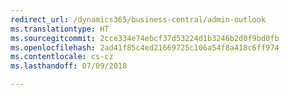 ```yaml
---
redirect_url: /dynamics365/business-central/admin-outlook
ms.translationtype: HT
ms.sourcegitcommit: 2cce334e74ebcf37d53224d1b3246b2d0f9bd0fb
ms.openlocfilehash: 2ad41f85c4ed21669725c106a54f8a418c6ff974
ms.contentlocale: cs-cz
ms.lasthandoff: 07/09/2018

---
```


